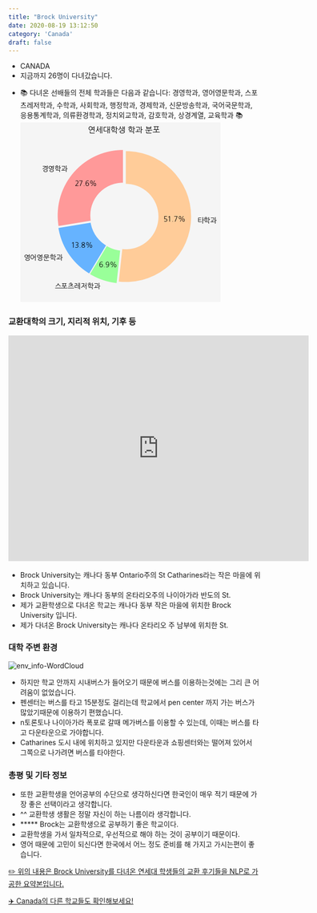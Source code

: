 ```yaml
---
title: "Brock University"
date: 2020-08-19 13:12:50
category: 'Canada'
draft: false
---
```



* CANADA
* 지금까지 26명이 다녀갔습니다. 
- 📚 다녀온 선배들의 전체 학과들은 다음과 같습니다: 경영학과, 영어영문학과, 스포츠레저학과, 수학과, 사회학과, 행정학과, 경제학과, 신문방송학과, 국어국문학과, 응용통계학과, 의류환경학과, 정치외교학과, 감호학과, 상경계열, 교육학과 📚
![department-info](../plots/CA000002.png)
### 교환대학의 크기, 지리적 위치, 기후 등
<iframe
width="600"
height="450"
frameborder="0" style="border:0"
src="https://www.google.com/maps/embed/v1/place?key=AIzaSyC9e1AME-pVmWC4hBpFdu5S4dKzyepa3HQ&q=Brock+University&center=43.1175731,-79.2476925&zoom=14" allowfullscreen>
</iframe>

* Brock University는 캐나다 동부 Ontario주의 St Catharines라는 작은 마을에 위치하고 있습니다.
* Brock University는 캐나다 동부의 온타리오주의 나이아가라 반도의 St.
* 제가 교환학생으로 다녀온 학교는 캐나다 동부 작은 마을에 위치한 Brock University 입니다.
* 제가 다녀온 Brock University는 캐나다 온타리오 주 남부에 위치한 St.


### 대학 주변 환경

![env_info-WordCloud](../univ_wordclouds_okt/env_info/CA000002_env_info_okt.png)

* 하지만 학교 안까지 시내버스가 들어오기 때문에 버스를 이용하는것에는 그리 큰 어려움이 없었습니다.
* 펜센터는 버스를 타고 15분정도 걸리는데 학교에서 pen center 까지 가는 버스가 많았기때문에 이용하기 편했습니다.
* n토론토나 나이아가라 폭포로 갈때 메가버스를 이용할 수 있는데, 이때는 버스를 타고 다운타운으로 가야합니다.
* Catharines 도시 내에 위치하고 있지만 다운타운과 쇼핑센터와는 떨어져 있어서 그쪽으로 나가려면 버스를 타야한다.


### 총평 및 기타 정보 
* 또한 교환학생을 언어공부의 수단으로 생각하신다면 한국인이 매우 적기 때문에 가장 좋은 선택이라고 생각합니다.
* ^^ 교환학생 생활은 정말 자신이 하는 나름이라 생각합니다.
* ***** Brock는 교환학생으로 공부하기 좋은 학교이다.
* 교환학생을 가서 일차적으로, 우선적으로 해야 하는 것이 공부이기 때문이다.
* 영어 때문에 고민이 되신다면 한국에서 어느 정도 준비를 해 가지고 가시는편이 좋습니다.


[✏️ 위의 내용은 Brock University를 다녀온 연세대 학생들의 교환 후기들을 NLP로 가공한 요약본입니다.](http://oia.yonsei.ac.kr/partner/expReport.asp?ucode=CA000002&bgbn=A)

[✈️ Canada의 다른 학교들도 확인해보세요!](https://yonsei-exchange.netlify.app/?category=Canada)
